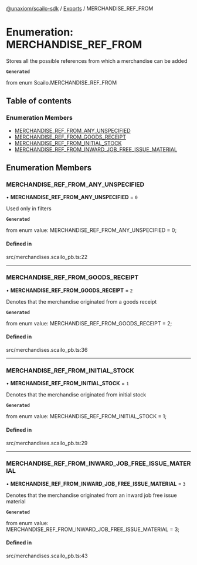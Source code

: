 [@unaxiom/scailo-sdk](../README.md) / [Exports](../modules.md) / MERCHANDISE\_REF\_FROM

# Enumeration: MERCHANDISE\_REF\_FROM

Stores all the possible references from which a merchandise can be added

**`Generated`**

from enum Scailo.MERCHANDISE_REF_FROM

## Table of contents

### Enumeration Members

- [MERCHANDISE\_REF\_FROM\_ANY\_UNSPECIFIED](MERCHANDISE_REF_FROM.md#merchandise_ref_from_any_unspecified)
- [MERCHANDISE\_REF\_FROM\_GOODS\_RECEIPT](MERCHANDISE_REF_FROM.md#merchandise_ref_from_goods_receipt)
- [MERCHANDISE\_REF\_FROM\_INITIAL\_STOCK](MERCHANDISE_REF_FROM.md#merchandise_ref_from_initial_stock)
- [MERCHANDISE\_REF\_FROM\_INWARD\_JOB\_FREE\_ISSUE\_MATERIAL](MERCHANDISE_REF_FROM.md#merchandise_ref_from_inward_job_free_issue_material)

## Enumeration Members

### MERCHANDISE\_REF\_FROM\_ANY\_UNSPECIFIED

• **MERCHANDISE\_REF\_FROM\_ANY\_UNSPECIFIED** = ``0``

Used only in filters

**`Generated`**

from enum value: MERCHANDISE_REF_FROM_ANY_UNSPECIFIED = 0;

#### Defined in

src/merchandises.scailo_pb.ts:22

___

### MERCHANDISE\_REF\_FROM\_GOODS\_RECEIPT

• **MERCHANDISE\_REF\_FROM\_GOODS\_RECEIPT** = ``2``

Denotes that the merchandise originated from a goods receipt

**`Generated`**

from enum value: MERCHANDISE_REF_FROM_GOODS_RECEIPT = 2;

#### Defined in

src/merchandises.scailo_pb.ts:36

___

### MERCHANDISE\_REF\_FROM\_INITIAL\_STOCK

• **MERCHANDISE\_REF\_FROM\_INITIAL\_STOCK** = ``1``

Denotes that the merchandise originated from initial stock

**`Generated`**

from enum value: MERCHANDISE_REF_FROM_INITIAL_STOCK = 1;

#### Defined in

src/merchandises.scailo_pb.ts:29

___

### MERCHANDISE\_REF\_FROM\_INWARD\_JOB\_FREE\_ISSUE\_MATERIAL

• **MERCHANDISE\_REF\_FROM\_INWARD\_JOB\_FREE\_ISSUE\_MATERIAL** = ``3``

Denotes that the merchandise originated from an inward job free issue material

**`Generated`**

from enum value: MERCHANDISE_REF_FROM_INWARD_JOB_FREE_ISSUE_MATERIAL = 3;

#### Defined in

src/merchandises.scailo_pb.ts:43
